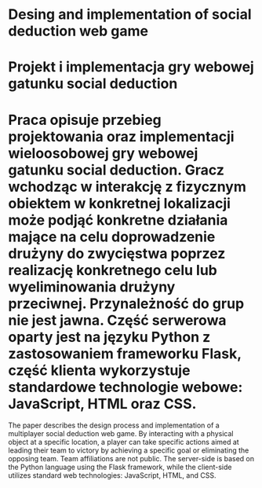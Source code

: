 ﻿# Desing and implementation of social deduction web game
# Projekt i implementacja gry webowej gatunku social deduction
Praca opisuje przebieg projektowania oraz implementacji wieloosobowej gry webowej gatunku social deduction. Gracz wchodząc w interakcję z fizycznym obiektem w konkretnej lokalizacji może podjąć konkretne działania mające na celu doprowadzenie drużyny do zwycięstwa poprzez realizację konkretnego celu lub wyeliminowania drużyny przeciwnej. Przynależność do grup nie jest jawna. Część serwerowa oparty jest na języku Python z zastosowaniem frameworku Flask, część klienta wykorzystuje standardowe technologie webowe: JavaScript, HTML oraz CSS.
===
The paper describes the design process and implementation of a multiplayer social deduction web game. By interacting with a physical object at a specific location, a player can take specific actions aimed at leading their team to victory by achieving a specific goal or eliminating the opposing team. Team affiliations are not public. The server-side is based on the Python language using the Flask framework, while the client-side utilizes standard web technologies: JavaScript, HTML, and CSS.
